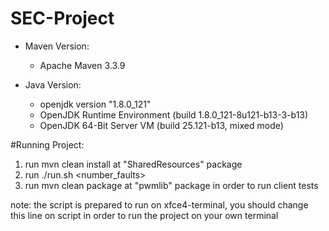 # SEC-Project

* Maven Version: 
    * Apache Maven 3.3.9

* Java Version:
    * openjdk version "1.8.0_121"
    * OpenJDK Runtime Environment (build 1.8.0_121-8u121-b13-3-b13)
    * OpenJDK 64-Bit Server VM (build 25.121-b13, mixed mode)
    
#Running Project:
  1) run mvn clean install at "SharedResources" package
  2) run ./run.sh <number_faults>
  3) run mvn clean package at "pwmlib" package in order to run client tests

note: the script is prepared to run on xfce4-terminal, you should change this line on script in order to run the project on your own terminal
